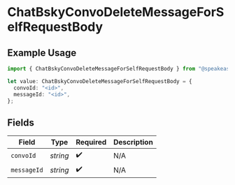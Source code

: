# ChatBskyConvoDeleteMessageForSelfRequestBody

## Example Usage

```typescript
import { ChatBskyConvoDeleteMessageForSelfRequestBody } from "@speakeasy-api/bluesky/models/operations";

let value: ChatBskyConvoDeleteMessageForSelfRequestBody = {
  convoId: "<id>",
  messageId: "<id>",
};
```

## Fields

| Field              | Type               | Required           | Description        |
| ------------------ | ------------------ | ------------------ | ------------------ |
| `convoId`          | *string*           | :heavy_check_mark: | N/A                |
| `messageId`        | *string*           | :heavy_check_mark: | N/A                |
